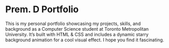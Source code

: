 # Prem. D Portfolio

This is my personal portfolio showcasing my projects, skills, and background as a Computer Science student at Toronto Metropolitan University. It’s built with HTML & CSS and includes a dynamic starry background animation for a cool visual effect. I hope you find it fascinating. 
